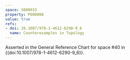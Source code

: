 ```yaml
---
space: S000033
property: P000008
value: true
refs:
- doi: 10.1007/978-1-4612-6290-9_6
  name: Counterexamples in Topology
---
```


Asserted in the General Reference Chart for space #40 in
{{doi:10.1007/978-1-4612-6290-9_6}}.
